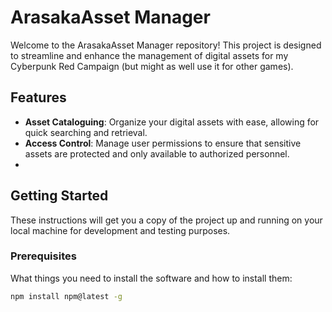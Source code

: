 # ArasakaAsset Manager

Welcome to the ArasakaAsset Manager repository! This project is designed to streamline and enhance the management of digital assets for my Cyberpunk Red Campaign (but might as well use it for other games).

## Features

- **Asset Cataloguing**: Organize your digital assets with ease, allowing for quick searching and retrieval.
- **Access Control**: Manage user permissions to ensure that sensitive assets are protected and only available to authorized personnel.
- 
## Getting Started

These instructions will get you a copy of the project up and running on your local machine for development and testing purposes.

### Prerequisites

What things you need to install the software and how to install them:

```bash
npm install npm@latest -g
